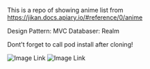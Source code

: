 This is a repo of showing anime list from https://jikan.docs.apiary.io/#reference/0/anime

Design Pattern: MVC
Databaser: Realm

Dont't forget to call pod install after cloning!

![Image Link](https://i.imgur.com/9v1LHha.png)
![Image Link](https://i.imgur.com/xVyNfEP.png)
